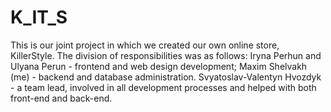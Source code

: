 # K_IT_S

This is our joint project in which we created our own online store, KillerStyle. The division of responsibilities was as follows:
Iryna Perhun and Ulyana Perun - frontend and web design development;
Maxim Shelvakh (me) - backend and database administration.
Svyatoslav-Valentyn Hvozdyk - a team lead, involved in all development processes and helped with both front-end and back-end.
